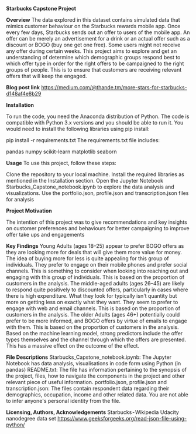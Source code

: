 **Starbucks Capstone Project**

**Overview**
The data explored in this dataset contains simulated data that mimics customer behaviour on the Starbucks rewards mobile app. Once every few days, Starbucks sends out an offer to users of the mobile app. An offer can be merely an advertisement for a drink or an actual offer such as a discount or BOGO (buy one get one free). Some users might not receive any offer during certain weeks.
This project aims to explore and get an understanding of determine which demographic groups respond best to which offer type in order for the right offers to be campaigned to the right groups of people. This is to ensure that customers are receiving relevant offers that will keep the engaged.

**Blog post link**
https://medium.com/@thande.tm/more-stars-for-starbucks-d148af4e8b29

**Installation**

To run the code, you need the Anaconda distribution of Python. The code is compatible with Python 3.x versions and you should be able to run it. You would need to install the following libraries using pip install:

pip install -r requirements.txt
The requirements.txt file includes:

pandas
numpy
scikit-learn
matplotlib
seaborn

**Usage**
To use this project, follow these steps:

Clone the repository to your local machine.
Install the required libraries as mentioned in the Installation section.
Open the Jupyter Notebook Starbucks_Capstone_notebook.ipynb to explore the data analysis and visualizations.
Use the portfolio.json, profile.json and transcription.json files for analysis

**Project Motivation**

The intention of this project was to give recommendations and key insights on customer preferences and behaviours for better campaigning to improve offer take ups and engagements


**Key Findings**
Young Adults (ages 18–25) appear to prefer BOGO offers as they are looking more for deals that will give them more value for money. The idea of buying more for less is quite appealing for this group of individuals. They prefer to engage on their mobile phones and prefer social channels. This is something to consider when looking into reaching out and engaging with this group of individuals. This is based on the proportion of customers in the analysis.
The middle-aged adults (ages 26–45) are likely to respond quite positively to discounted offers, particularly in cases where there is high expenditure. What they look for typically isn't quantity but more on getting less on exactly what they want. They seem to prefer to engage with web and email channels. This is based on the proportion of customers in the analysis.
The older Adults (ages 46+) potentially could prefer to be more informed, and BOGO offers by virtue of emails to engage with them. This is based on the proportion of customers in the analysis.
Based on the machine learning model, strong predictors include the offer types themselves and the channel through which the offers are presented. This has a massive effect on the outcome of the effect.

**File Descriptions**
Starbucks_Capstone_notebook.ipynb: The Jupyter Notebook has data analysis, visualisations in code form using Python (in pandas)
README.txt: The file has information pertaining to the synopsis of the project, files, how to navigate the components in the project and other relevant piece of useful information.
portfolio.json, profile.json and transcription.json: The files contain respondent data regarding their demographics, occupation, income and other related data. You are not able to infer anyone's personal identity from the file.

**Licensing, Authors, Acknowledgements**
Starbucks - Wikipedia
Udacity nanodegree data set
https://www.geeksforgeeks.org/read-json-file-using-python/
